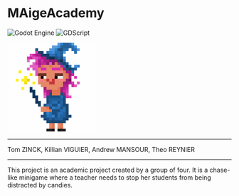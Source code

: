 # MAigeAcademy

![Godot Engine](https://img.shields.io/badge/GODOT-%23FFFFFF.svg?style=for-the-badge&logo=godot-engine)
![GDScript](https://img.shields.io/badge/GDScript-%2374267B.svg?style=for-the-badge&logo=godotengine&logoColor=white)

<img src="./resources/images/prof/transformgif.gif" alt="Mage" width="200">

---

Tom ZINCK, Killian VIGUIER, Andrew MANSOUR, Theo REYNIER

---

This project is an academic project created by a group of four.
It is a chase-like minigame where a teacher needs to stop her students from being distracted by candies.